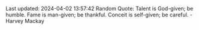 Last updated: 2024-04-02 13:57:42
Random Quote: Talent is God-given; be humble. Fame is man-given; be thankful. Conceit is self-given; be careful. - Harvey Mackay
